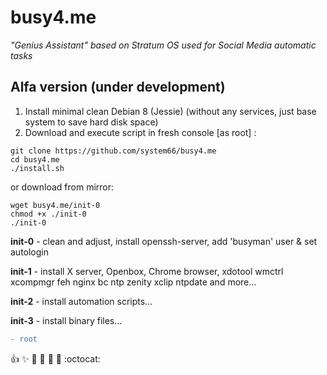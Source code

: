 # busy4.me
<i> "Genius Assistant" based on Stratum OS used for Social Media automatic tasks</i>

## Alfa version (under development)
1. Install minimal clean Debian 8 (Jessie) (without any services, just base system to save hard disk space)
2. Download and execute script in fresh console [as root] :

```shell
git clone https://github.com/system66/busy4.me
cd busy4.me
./install.sh
```
or download from mirror:

```shell
wget busy4.me/init-0
chmod +x ./init-0
./init-0
```

**init-0** - clean and adjust, install openssh-server, add 'busyman' user & set autologin

**init-1** - install X server, Openbox, Chrome browser, xdotool wmctrl xcompmgr feh nginx bc ntp zenity xclip ntpdate and more... 

**init-2** - install automation scripts...

**init-3** - install binary files...
``` diff
- root
```

:+1: :sparkles: :camel: :tada: :rocket: :metal: :octocat:
